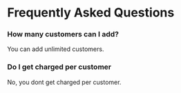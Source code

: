 # Frequently Asked Questions

### How many customers can I add?

You can add unlimited customers.

### Do I get charged per customer

No, you dont get charged per customer.
